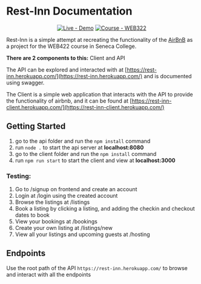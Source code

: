 # Rest-Inn Documentation
<div align="center">
	<a href='https://rest-inn.herokuapp.com/'><img src="https://img.shields.io/badge/Live-API-blueviolet?logo=heroku" alt="Live - Demo"></a>
	<a href='https://admiring-galileo-50827b.netlify.app/'><img src="https://img.shields.io/badge/Live-Client-2ea44f" alt="Course - WEB322"></a>
</div>

Rest-Inn is a simple attempt at recreating the functionality of the [AirBnB](https://airbnb.com/) as a project for the WEB422 course in Seneca College.

**There are 2 components to this:** Client and API

The API can be explored and interacted with at [https://rest-inn.herokuapp.com/](https://rest-inn.herokuapp.com/) and is documented using swagger.

The Client is a simple web application that interacts with the API to provide the functionality of airbnb, and it can be found at [https://rest-inn-client.herokuapp.com/](https://rest-inn-client.herokuapp.com/)
## Getting Started

1. go to the api folder and run the `npm install` command
2. run `node .` to start the api server at **localhost:8080**
3. go to the client folder and run the `npm install` command
4. run `npm run start` to start the client and view at **localhost:3000**

### Testing:
1. Go to /signup on frontend and create an account
2. Login at /login using the created account
3. Browse the listings at /listings
4. Book a listing by clicking a listing, and adding the checkin and checkout dates to book
5. View your bookings at /bookings
6. Create your own listing at /listings/new
7. View all your listings and upcoming guests at /hosting

## Endpoints
Use the root path of the API `https://rest-inn.herokuapp.com/` to browse and interact with all the endpoints
